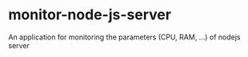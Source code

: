 # monitor-node-js-server
 An application for monitoring the parameters (CPU, RAM, ...) of nodejs server
